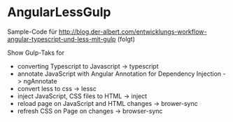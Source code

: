 AngularLessGulp
===============

Sample-Code für http://blog.der-albert.com/entwicklungs-workflow-angular-typescript-und-less-mit-gulp (folgt)


Show Gulp-Taks for

  * converting Typescript to Javascript -> typescript
  * annotate JavaScript with Angular Annotation for Dependency Injection -> ngAnnotate
  * convert less to css -> lessc
  * inject JavaScript, CSS files to HTML -> inject
  * reload page on JavaScript and HTML changes -> brower-sync
  * refresh CSS on Page on changes -> browser-sync



